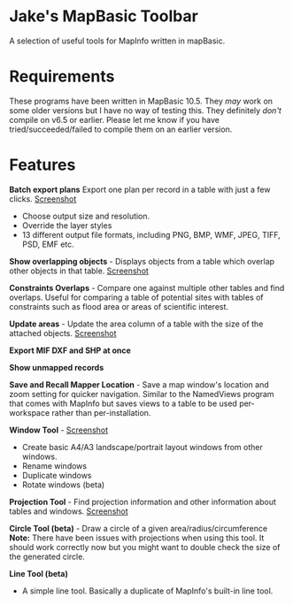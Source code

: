 Jake's MapBasic Toolbar
=======================

A selection of useful tools for MapInfo written in mapBasic.


Requirements
============

These programs have been written in MapBasic 10.5. They *may* work on some older versions but I have no way of testing this. They definitely *don't* compile on v6.5 or earlier. Please let me know if you have tried/succeeded/failed to compile them on an earlier version.


Features
========

__Batch export plans__ 
Export one plan per record in a table with just a few clicks. [Screenshot](http://deviouschimp.co.uk/misc/mapbasicscreenshots/SitePlanExporterScreenshot.png "Screenshot")

* Choose output size and resolution. 
* Override the layer styles
* 13 different output file formats, including PNG, BMP, WMF, JPEG, TIFF, PSD, EMF etc.

__Show overlapping objects__ - Displays objects from a table which overlap other objects in that table. [Screenshot](http://deviouschimp.co.uk/misc/mapbasicscreenshots/OverlapDetector.png "Screenshot")

__Constraints Overlaps__ - Compare one against multiple other tables and find overlaps. Useful for comparing a table of potential sites with tables of constraints such as flood area or areas of scientific interest.

__Update areas__ - Update the area column of a table with the size of the attached objects. [Screenshot](http://deviouschimp.co.uk/misc/mapbasicscreenshots/UpdateAreas.png "Screenshot")

__Export MIF DXF and SHP at once__

__Show unmapped records__

__Save and Recall Mapper Location__ - Save a map window's location and zoom setting for quicker navigation. Similar to the NamedViews program that comes with MapInfo but saves views to a table to be used per-workspace rather than per-installation.

__Window Tool__ - [Screenshot](http://deviouschimp.co.uk/misc/mapbasicscreenshots/WindowTool.png "Screenshot")

* Create basic A4/A3 landscape/portrait layout windows from other windows.
* Rename windows
* Duplicate windows
* Rotate windows (beta)

__Projection Tool__ - Find projection information and other information about tables and windows. [Screenshot](http://deviouschimp.co.uk/misc/mapbasicscreenshots/WindowInfo.png "Screenshot")

__Circle Tool (beta)__ - Draw a circle of a given area/radius/circumference
**Note:** There have been issues with projections when using this tool. It should work correctly now but you might want to double check the size of the generated circle.

__Line Tool (beta)__
 * A simple line tool. Basically a duplicate of MapInfo's built-in line tool.

